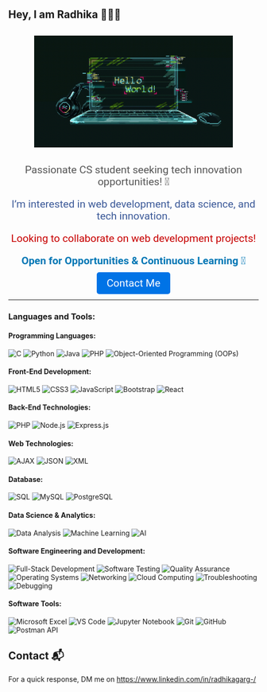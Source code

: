 ## Hey, I am Radhika 🙋🏽‍♂️


<div style="text-align: center; margin: 30px;">
  <img src="assets/vid.gif" alt="Video Description" width="400">
</div>


<div style="text-align: center; font-size: 1.5em; font-family: 'Roboto', sans-serif; margin-top: 20px;">
  <p style="color: #555;">Passionate CS student seeking tech innovation opportunities! 🚀</p>
  <p style="color: #3b5998;">I’m interested in web development, data science, and tech innovation.</p>
  <p style="color: #c70000;">Looking to collaborate on web development projects!</p>
  <p style="color: #0077b5; font-weight: bold;">Open for Opportunities & Continuous Learning 🚀</p>

  <p><a href="mailto:radhikagarg104@gmail.com" style="color: #fff; background-color: #0073e6; padding: 10px 20px; border-radius: 5px; text-decoration: none;">Contact Me</a></p>
</div>

---


### Languages and Tools:

#### Programming Languages:
![C](https://img.shields.io/badge/-C-A8B9CC?style=flat&logo=c&logoColor=white) ![Python](https://img.shields.io/badge/-Python-3776AB?style=flat&logo=python&logoColor=white) ![Java](https://img.shields.io/badge/-Java-007396?style=flat&logo=java&logoColor=white) ![PHP](https://img.shields.io/badge/-PHP-777BB4?style=flat&logo=php&logoColor=white) ![Object-Oriented Programming (OOPs)](https://img.shields.io/badge/-OOP-007396?style=flat&logo=java&logoColor=white)

#### Front-End Development:
![HTML5](https://img.shields.io/badge/-HTML5-E34F26?style=flat&logo=html5&logoColor=white) ![CSS3](https://img.shields.io/badge/-CSS3-1572B6?style=flat&logo=css3&logoColor=white) ![JavaScript](https://img.shields.io/badge/-JavaScript-F7DF1E?style=flat&logo=javascript&logoColor=black) ![Bootstrap](https://img.shields.io/badge/-Bootstrap-563D7C?style=flat&logo=bootstrap&logoColor=white) ![React](https://img.shields.io/badge/-React-61DAFB?style=flat&logo=react&logoColor=black)

#### Back-End Technologies:
![PHP](https://img.shields.io/badge/-PHP-777BB4?style=flat&logo=php&logoColor=white) ![Node.js](https://img.shields.io/badge/-Node.js-339933?style=flat&logo=node.js&logoColor=white) ![Express.js](https://img.shields.io/badge/-Express.js-000000?style=flat&logo=express&logoColor=white)

#### Web Technologies:
![AJAX](https://img.shields.io/badge/-AJAX-0078D4?style=flat&logo=ajax&logoColor=white) ![JSON](https://img.shields.io/badge/-JSON-000000?style=flat&logo=json&logoColor=white) ![XML](https://img.shields.io/badge/-XML-FF5722?style=flat&logo=xml&logoColor=white)

#### Database:
![SQL](https://img.shields.io/badge/-SQL-003B57?style=flat&logo=sqlite&logoColor=white) ![MySQL](https://img.shields.io/badge/-MySQL-4479A1?style=flat&logo=mysql&logoColor=white) ![PostgreSQL](https://img.shields.io/badge/-PostgreSQL-4169E1?style=flat&logo=postgresql&logoColor=white)

#### Data Science & Analytics:
![Data Analysis](https://img.shields.io/badge/-Data%20Analysis-00BFFF?style=flat&logo=python&logoColor=white) ![Machine Learning](https://img.shields.io/badge/-Machine%20Learning-F7DF1E?style=flat&logo=machine-learning&logoColor=black) ![AI](https://img.shields.io/badge/-AI-00CFFF?style=flat&logo=artificial-intelligence&logoColor=white) 

#### Software Engineering and Development:
![Full-Stack Development](https://img.shields.io/badge/-Full%20Stack%20Development-4CAF50?style=flat&logo=github&logoColor=white) ![Software Testing](https://img.shields.io/badge/-Software%20Testing-0A66C2?style=flat&logo=selenium&logoColor=white) ![Quality Assurance](https://img.shields.io/badge/-Quality%20Assurance-FF4F00?style=flat&logo=selenium&logoColor=white) ![Operating Systems](https://img.shields.io/badge/-Operating%20Systems-0078D4?style=flat&logo=windows&logoColor=white) ![Networking](https://img.shields.io/badge/-Networking-00B8D4?style=flat&logo=internet-explorer&logoColor=white) ![Cloud Computing](https://img.shields.io/badge/-Cloud%20Computing-008CFF?style=flat&logo=cloud&logoColor=white) ![Troubleshooting](https://img.shields.io/badge/-Troubleshooting-0078D4?style=flat&logo=windows&logoColor=white) ![Debugging](https://img.shields.io/badge/-Debugging-FF5722?style=flat&logo=bug&logoColor=white)

#### Software Tools:
![Microsoft Excel](https://img.shields.io/badge/-Microsoft%20Excel-217346?style=flat&logo=microsoft-excel&logoColor=white) ![VS Code](https://img.shields.io/badge/-VS%20Code-007ACC?style=flat&logo=visual-studio-code&logoColor=white) ![Jupyter Notebook](https://img.shields.io/badge/-Jupyter%20Notebook-F37626?style=flat&logo=jupyter&logoColor=white) ![Git](https://img.shields.io/badge/-Git-F05032?style=flat&logo=git&logoColor=white) ![GitHub](https://img.shields.io/badge/-GitHub-181717?style=flat&logo=github&logoColor=white) ![Postman API](https://img.shields.io/badge/-Postman%20API-FF6C37?style=flat&logo=postman&logoColor=white)

## Contact 📬

For a quick response, DM me on https://www.linkedin.com/in/radhikagarg-/
